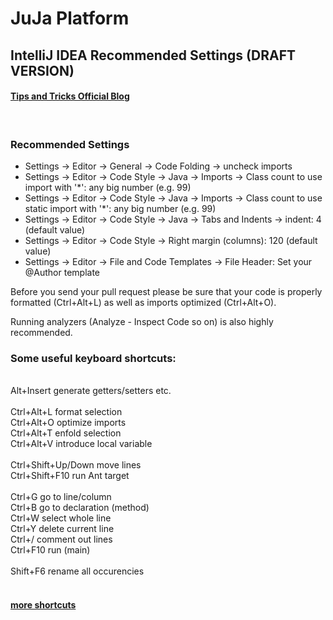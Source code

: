 # JuJa Platform

## IntelliJ IDEA Recommended Settings (DRAFT VERSION)

#### [Tips and Tricks Official Blog](https://blog.jetbrains.com/idea/category/tips-tricks/)</br>
</br>

### Recommended Settings

* Settings → Editor → General → Code Folding → uncheck imports
* Settings → Editor → Code Style → Java → Imports → Class count to use import with '*': any big number (e.g. 99)
* Settings → Editor → Code Style → Java → Imports → Class count to use static import with '*': any big number (e.g. 99)
* Settings → Editor → Code Style → Java → Tabs and Indents → indent: 4 (default value)
* Settings → Editor → Code Style → Right margin (columns): 120 (default value)
* Settings → Editor → File and Code Templates → File Header: Set your @Author template

Before you send your pull request please be sure that your code is properly formatted (Ctrl+Alt+L) as well as imports optimized (Ctrl+Alt+O). 

Running analyzers (Analyze - Inspect Code so on) is also highly recommended.

### Some useful keyboard shortcuts:
</br>
Alt+Insert generate getters/setters etc.</br>
</br>
Ctrl+Alt+L format selection</br>
Ctrl+Alt+O optimize imports</br>
Ctrl+Alt+T enfold selection</br>
Ctrl+Alt+V introduce local variable</br>
</br>
Ctrl+Shift+Up/Down move lines</br>
Ctrl+Shift+F10 run Ant target</br>
</br>
Ctrl+G go to line/column</br>
Ctrl+B go to declaration (method)</br>
Ctrl+W select whole line</br>
Ctrl+Y delete current line</br>
Ctrl+/ comment out lines</br>
Ctrl+F10 run (main)</br>
</br>
Shift+F6 rename all occurencies</br>
</br>

#### [more shortcuts](https://www.jetbrains.com/help/idea/keyboard-shortcuts-you-cannot-miss.html)</br>
